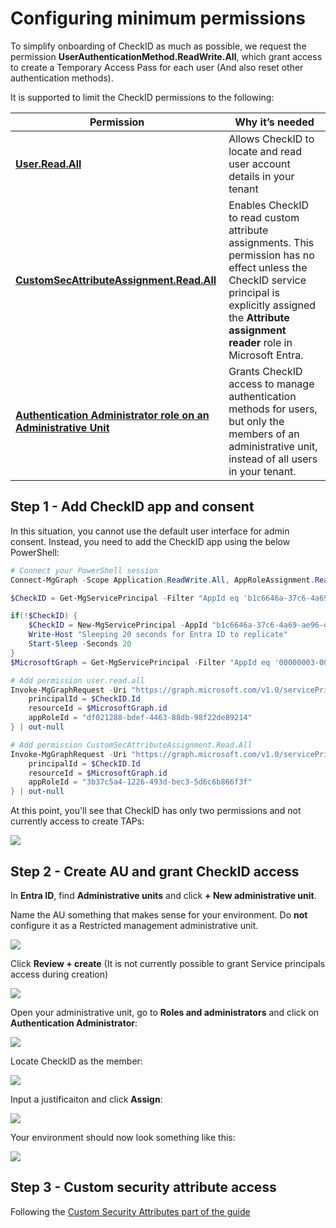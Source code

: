 # Configuring minimum permissions

To simplify onboarding of CheckID as much as possible, we request the permission **UserAuthenticationMethod.ReadWrite.All**, which grant access to create a Temporary Access Pass for each user (And also reset other authentication methods).

It is supported to limit the CheckID permissions to the following:

| Permission | Why it’s needed |
|------------|------------------|
| [**User.Read.All**](https://learn.microsoft.com/en-us/graph/permissions-reference#userreadall) | Allows CheckID to locate and read user account details in your tenant |
| [**CustomSecAttributeAssignment.Read.All**](https://learn.microsoft.com/en-us/graph/permissions-reference#customsecattributeassignmentreadall) | Enables CheckID to read custom attribute assignments. This permission has no effect unless the CheckID service principal is explicitly assigned the **Attribute assignment reader** role in Microsoft Entra. |
| [**Authentication Administrator role on an Administrative Unit**](https://learn.microsoft.com/en-us/entra/identity/role-based-access-control/permissions-reference#authentication-administrator) | Grants CheckID access to manage authentication methods for users, but only the members of an administrative unit, instead of all users in your tenant. |

## Step 1 - Add CheckID app and consent

In this situation, you cannot use the default user interface for admin consent. Instead, you need to add the CheckID app using the below PowerShell:

```PowerShell
# Connect your PowerShell session
Connect-MgGraph -Scope Application.ReadWrite.All, AppRoleAssignment.ReadWrite.All

$CheckID = Get-MgServicePrincipal -Filter "AppId eq 'b1c6646a-37c6-4a69-ae96-d6468e2c2a89'"

if(!$CheckID) {
    $CheckID = New-MgServicePrincipal -AppId "b1c6646a-37c6-4a69-ae96-d6468e2c2a89"
    Write-Host "Sleeping 20 seconds for Entra ID to replicate"
    Start-Sleep -Seconds 20
}
$MicrosoftGraph = Get-MgServicePrincipal -Filter "AppId eq '00000003-0000-0000-c000-000000000000'"

# Add permission user.read.all
Invoke-MgGraphRequest -Uri "https://graph.microsoft.com/v1.0/servicePrincipals/$($MicrosoftGraph.id)/appRoleAssignments" -Method POST -Body @{
    principalId = $CheckID.Id
    resourceId = $MicrosoftGraph.id
    appRoleId = "df021288-bdef-4463-88db-98f22de89214"
} | out-null

# Add permission CustomSecAttributeAssignment.Read.All
Invoke-MgGraphRequest -Uri "https://graph.microsoft.com/v1.0/servicePrincipals/$($MicrosoftGraph.id)/appRoleAssignments" -Method POST -Body @{
    principalId = $CheckID.Id
    resourceId = $MicrosoftGraph.id
    appRoleId = "3b37c5a4-1226-493d-bec3-5d6c6b866f3f"
} | out-null
```

At this point, you'll see that CheckID has only two permissions and not currently access to create TAPs:

![](media/20251028140731.png)

## Step 2 - Create AU and grant CheckID access

In **Entra ID**, find **Administrative units** and click **+ New administrative unit**.

Name the AU something that makes sense for your environment. Do **not** configure it as a Restricted management administrative unit.

![](media/20251028140832.png)

Click **Review + create** (It is not currently possible to grant Service principals access during creation)

![](media/20251028141007.png)

Open your administrative unit, go to **Roles and administrators** and click on **Authentication Administrator**:

![](media/20251028141105.png)

Locate CheckID as the member:


![](media/20251028141154.png)

Input a justificaiton and click **Assign**:

![](media/20251028141247.png)

Your environment should now look something like this:

![](media/20251028141321.png)

## Step 3 - Custom security attribute access

Following the [Custom Security Attributes part of the guide](./Custom-Security-Attributes.md)

